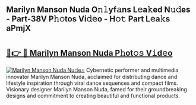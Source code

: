## Marilyn Manson Nuda O𝚗𝚕yf𝚊ns L𝚎a𝚔ed N𝚞𝚍es - Part-38V P𝚑𝚘tos Vi𝚍𝚎o - H𝚘𝚝 Part L𝚎a𝚔s aPmjX

# <h2><a href="http://kfell75.oniu.top/?m=Marilyn+Manson+Nuda">🔗👉 🔴 Marilyn Manson Nuda P𝚑ot𝚘𝚜 V𝚒d𝚎o</a></h2>

[![Marilyn Manson Nuda Nu𝚍e𝚜](https://i.imgur.com/0qMVB7G.gif)](http://kfell75.oniu.top/?m=Marilyn+Manson+Nuda)
Cybernetic performer and multimedia innovator Marilyn Manson Nuda, acclaimed for distributing dance and lifestyle inspiration through viral dance sequences and compact films. Visionary designer Marilyn Manson Nuda, famed for their groundbreaking designs and commitment to creating beautiful and functional products.  
